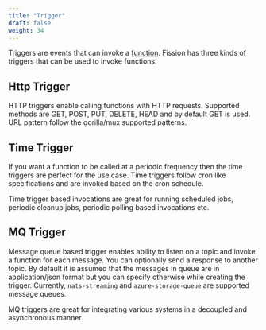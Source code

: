 ```yaml
---
title: "Trigger"
draft: false
weight: 34
---
```


Triggers are events that can invoke a [function](../function). Fission has three kinds of triggers that can be used to invoke functions.

## Http Trigger

HTTP triggers enable calling functions with HTTP requests. Supported methods are GET, POST, PUT, DELETE, HEAD and by default GET is used. URL pattern follow the gorilla/mux supported patterns.

## Time Trigger

If you want a function to be called at a periodic frequency then the time triggers are perfect for the use case. Time triggers follow cron like specifications and are invoked based on the cron schedule.

Time trigger based invocations are great for running scheduled jobs, periodic cleanup jobs, periodic polling based invocations etc. 

## MQ Trigger

Message queue based trigger enables ability to listen on a topic and invoke a function for each message. You can optionally send a response to another topic. By default it is assumed that the messages in queue are in application/json format but you can specify otherwise while creating the trigger. Currently, `nats-streaming` and `azure-storage-queue` are supported message queues.

MQ triggers are great for integrating various systems in a decoupled and asynchronous manner.
